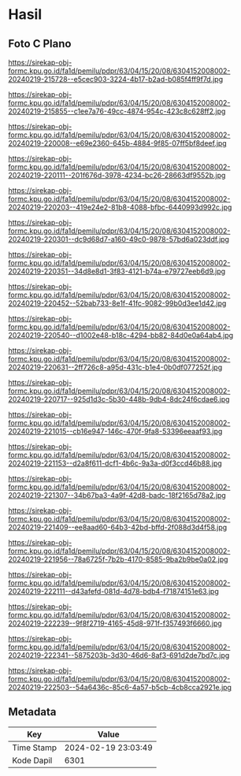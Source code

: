 # Hasil

## Foto C Plano

https://sirekap-obj-formc.kpu.go.id/fa1d/pemilu/pdpr/63/04/15/20/08/6304152008002-20240219-215728--e5cec903-3224-4b17-b2ad-b085f4ff9f7d.jpg

https://sirekap-obj-formc.kpu.go.id/fa1d/pemilu/pdpr/63/04/15/20/08/6304152008002-20240219-215855--c1ee7a76-49cc-4874-954c-423c8c628ff2.jpg

https://sirekap-obj-formc.kpu.go.id/fa1d/pemilu/pdpr/63/04/15/20/08/6304152008002-20240219-220008--e69e2360-645b-4884-9f85-07ff5bf8deef.jpg

https://sirekap-obj-formc.kpu.go.id/fa1d/pemilu/pdpr/63/04/15/20/08/6304152008002-20240219-220111--201f676d-3978-4234-bc26-28663df9552b.jpg

https://sirekap-obj-formc.kpu.go.id/fa1d/pemilu/pdpr/63/04/15/20/08/6304152008002-20240219-220203--419e24e2-81b8-4088-bfbc-6440993d992c.jpg

https://sirekap-obj-formc.kpu.go.id/fa1d/pemilu/pdpr/63/04/15/20/08/6304152008002-20240219-220301--dc9d68d7-a160-49c0-9878-57bd6a023ddf.jpg

https://sirekap-obj-formc.kpu.go.id/fa1d/pemilu/pdpr/63/04/15/20/08/6304152008002-20240219-220351--34d8e8d1-3f83-4121-b74a-e79727eeb6d9.jpg

https://sirekap-obj-formc.kpu.go.id/fa1d/pemilu/pdpr/63/04/15/20/08/6304152008002-20240219-220452--52bab733-8e1f-41fc-9082-99b0d3ee1d42.jpg

https://sirekap-obj-formc.kpu.go.id/fa1d/pemilu/pdpr/63/04/15/20/08/6304152008002-20240219-220540--d1002e48-b18c-4294-bb82-84d0e0a64ab4.jpg

https://sirekap-obj-formc.kpu.go.id/fa1d/pemilu/pdpr/63/04/15/20/08/6304152008002-20240219-220631--2ff726c8-a95d-431c-b1e4-0b0df077252f.jpg

https://sirekap-obj-formc.kpu.go.id/fa1d/pemilu/pdpr/63/04/15/20/08/6304152008002-20240219-220717--925d1d3c-5b30-448b-9db4-8dc24f6cdae6.jpg

https://sirekap-obj-formc.kpu.go.id/fa1d/pemilu/pdpr/63/04/15/20/08/6304152008002-20240219-221015--cb16e947-146c-470f-9fa8-53396eeaaf93.jpg

https://sirekap-obj-formc.kpu.go.id/fa1d/pemilu/pdpr/63/04/15/20/08/6304152008002-20240219-221153--d2a8f611-dcf1-4b6c-9a3a-d0f3ccd46b88.jpg

https://sirekap-obj-formc.kpu.go.id/fa1d/pemilu/pdpr/63/04/15/20/08/6304152008002-20240219-221307--34b67ba3-4a9f-42d8-badc-18f2165d78a2.jpg

https://sirekap-obj-formc.kpu.go.id/fa1d/pemilu/pdpr/63/04/15/20/08/6304152008002-20240219-221409--ee8aad60-64b3-42bd-bffd-2f088d3d4f58.jpg

https://sirekap-obj-formc.kpu.go.id/fa1d/pemilu/pdpr/63/04/15/20/08/6304152008002-20240219-221956--78a6725f-7b2b-4170-8585-9ba2b9be0a02.jpg

https://sirekap-obj-formc.kpu.go.id/fa1d/pemilu/pdpr/63/04/15/20/08/6304152008002-20240219-222111--d43afefd-081d-4d78-bdb4-f71874151e63.jpg

https://sirekap-obj-formc.kpu.go.id/fa1d/pemilu/pdpr/63/04/15/20/08/6304152008002-20240219-222239--9f8f2719-4165-45d8-971f-f357493f6660.jpg

https://sirekap-obj-formc.kpu.go.id/fa1d/pemilu/pdpr/63/04/15/20/08/6304152008002-20240219-222341--5875203b-3d30-46d6-8af3-691d2de7bd7c.jpg

https://sirekap-obj-formc.kpu.go.id/fa1d/pemilu/pdpr/63/04/15/20/08/6304152008002-20240219-222503--54a6436c-85c6-4a57-b5cb-4cb8cca2921e.jpg


## Metadata

| Key        | Value               |
| ---------- | ------------------- |
| Time Stamp | 2024-02-19 23:03:49 |
| Kode Dapil | 6301                |



